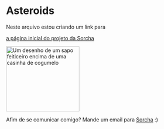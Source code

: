 # Asteroids
<!DOCTYPE html>
<html lang="en-US">
 <head>
  <meta charset="utf-8">
  <meta name="viewport" content="widht=device-width">
 </head>
  <body>
<p>Neste arquivo estou criando um link para</p>
  <a 
    href="https://www.github.com/Silky-number8/Asteroids/blob/main/Links/Index.html"
    title="A página inicial do projeto da Sorcha"
<p>a página inicial do projeto da Sorcha</p>
  </a>
    <img
    src="Asteroids/Images/Wizard.png"
    title="This one is a wizard"
    alt="Um desenho de um sapo feiticeiro encima de uma casinha de cogumelo"
    width="200"
    height="178"/>
   <p>Afim de se comunicar comigo? Mande um email para <a href="mailto:sorchagalera@gmail.com">Sorcha</a> :)</p>
  </body>
</html>
